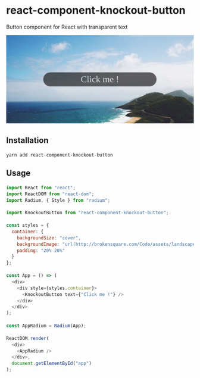 # react-component-knockout-button
Button component for React with transparent text

![result](./docs/knockout.png "result")

## Installation

`yarn add react-component-knockout-button`

## Usage

[embedmd]:# (./docs/usage.js javascript)
```javascript
import React from "react";
import ReactDOM from "react-dom";
import Radium, { Style } from "radium";

import KnockoutButton from "react-component-knockout-button";

const styles = {
  container: {
    backgroundSize: "cover",
    backgroundImage: "url(http://brokensquare.com/Code/assets/landscape.jpg)",
    padding: "20% 20%"
  }
};

const App = () => (
  <div>
    <div style={styles.container}>
      <KnockoutButton text={"Click me !"} />
    </div>
  </div>
);

const AppRadium = Radium(App);

ReactDOM.render(
  <div>
    <AppRadium />
  </div>,
  document.getElementById("app")
);
```





